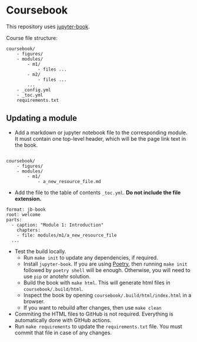 # Coursebook

This repository uses [jupyter-book](https://jupyterbook.org/intro.html).

Course file structure:

```
coursebook/
    - figures/
    - modules/
        - m1/
            - files ...
        - m2/
            - files ...
        ...
    - _config.yml
    - _toc.yml
    requirements.txt
```

## Updating a module

- Add a markdown or jupyter notebook file to the corresponding module. It must contain one
  top-level header, which will be the page link text in the book.

```

coursebook/
    - figures/
    - modules/
        - m1/
            - a_new_resource_file.md
```

- Add the file to the table of contents `_toc.yml`. **Do not include the file extension.**

```
format: jb-book
root: welcome
parts:
  - caption: "Module 1: Introduction"
    chapters:
    - file: modules/m1/a_new_resource_file
  ...
```

- Test the build locally.
    - Run `make init` to update any dependencies, if required.
    - Install `jupyter-book`. If you are using [Poetry](https://python-poetry.org), then running
      `make init` followed by `poetry shell` will be enough. Otherwise, you will need to use `pip` or anotehr solution.
    - Build the book with `make html`. This will generate html files in `coursebook/.build/html`.
    - Inspect the book by opening `coursebook/.build/html/index.html` in a browser.
    - If you want to rebuild after changes, then use `make clean`
- Commiting the HTML files to GitHub is not required. Everything is automatically done with GitHub
  actions.
- Run `make requirements` to update the `requirements.txt` file. You must commit that file in case
  of any changes.


